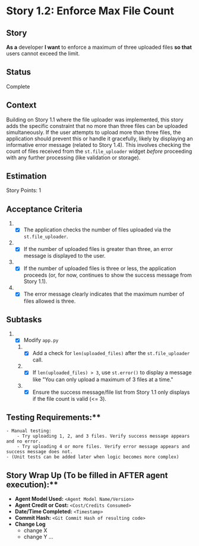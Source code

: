 # Story 1.2: Enforce Max File Count

## Story

**As a** developer
**I want** to enforce a maximum of three uploaded files
**so that** users cannot exceed the limit.

## Status

Complete

## Context

Building on Story 1.1 where the file uploader was implemented, this story adds the specific constraint that no more than three files can be uploaded simultaneously. If the user attempts to upload more than three files, the application should prevent this or handle it gracefully, likely by displaying an informative error message (related to Story 1.4). This involves checking the count of files received from the `st.file_uploader` widget *before* proceeding with any further processing (like validation or storage).

## Estimation

Story Points: 1

## Acceptance Criteria

1. - [x] The application checks the number of files uploaded via the `st.file_uploader`.
2. - [x] If the number of uploaded files is greater than three, an error message is displayed to the user.
3. - [x] If the number of uploaded files is three or less, the application proceeds (or, for now, continues to show the success message from Story 1.1).
4. - [x] The error message clearly indicates that the maximum number of files allowed is three.

## Subtasks

1. - [x] Modify `app.py`
   1. - [x] Add a check for `len(uploaded_files)` after the `st.file_uploader` call.
   2. - [x] If `len(uploaded_files) > 3`, use `st.error()` to display a message like "You can only upload a maximum of 3 files at a time."
   3. - [x] Ensure the success message/file list from Story 1.1 only displays if the file count is valid (<= 3).

## Testing Requirements:**

    - Manual testing:
        - Try uploading 1, 2, and 3 files. Verify success message appears and no error.
        - Try uploading 4 or more files. Verify error message appears and success message does not.
    - (Unit tests can be added later when logic becomes more complex)

## Story Wrap Up (To be filled in AFTER agent execution):**

- **Agent Model Used:** `<Agent Model Name/Version>`
- **Agent Credit or Cost:** `<Cost/Credits Consumed>`
- **Date/Time Completed:** `<Timestamp>`
- **Commit Hash:** `<Git Commit Hash of resulting code>`
- **Change Log**
  - change X
  - change Y
    ... 